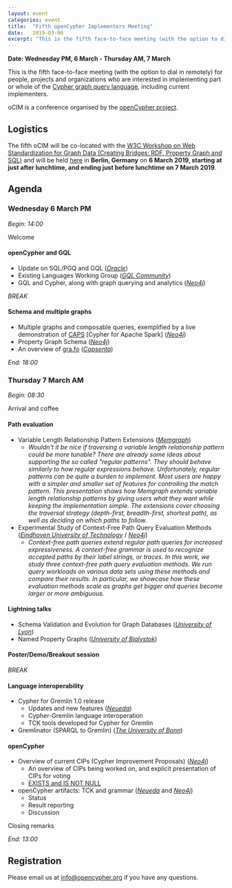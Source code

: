 ```yaml
---
layout: event
categories: event
title:  "Fifth openCypher Implementers Meeting"
date:   2019-03-06
excerpt: "This is the fifth face-to-face meeting (with the option to dial in remotely) for people, projects and organizations interested in participating in the openCypher project."
---
```

**Date: Wednesday PM, 6 March - Thursday AM, 7 March**

This is the fifth face-to-face meeting (with the option to dial in remotely) for people, projects and organizations who are interested in implementing part or whole of the [Cypher graph query language](https://neo4j.com/developer/cypher/), including current implementers.

oCIM is a conference organised by the [openCypher project](http://www.opencypher.org).

## Logistics

The fifth oCIM will be co-located with the [W3C Workshop on Web Standardization for Graph Data (Creating Bridges: RDF, Property Graph and SQL)](https://www.w3.org/Data/events/data-ws-2019/index.html) and will be held [here](https://www.w3.org/Data/events/data-ws-2019/cfp.html#location) in **Berlin, Germany** on **6 March 2019, starting at just after lunchtime, and ending just before lunchtime on 7 March 2019**.

## Agenda

### Wednesday 6 March PM

*Begin: 14:00* 

Welcome

#### openCypher and GQL

* Update on SQL/PGQ and GQL ([_Oracle_](https://www.oracle.com/index.html))
* Existing Languages Working Group ([_GQL Community_](https://www.gqlstandards.org/))
* GQL and Cypher, along with graph querying and analytics ([_Neo4j_](https://neo4j.com/))

*BREAK*

#### Schema and multiple graphs

* Multiple graphs and composable queries, exemplified by a live demonstration of [CAPS](https://github.com/opencypher/cypher-for-apache-spark) [Cypher for Apache Spark] ([_Neo4j_](https://neo4j.com/))
* Property Graph Schema ([_Neo4j_](https://neo4j.com/))
* An overview of [gra.fo](http://gra.fo/) ([_Capsenta_](https://capsenta.com/))

*End: 18:00*

### Thursday 7 March AM

*Begin: 08:30*

Arrival and coffee

#### Path evaluation

* Variable Length Relationship Pattern Extensions ([_Memgraph_](https://memgraph.com/))
   * _Wouldn't it be nice if traversing a variable length relationship pattern could be more tunable? There are already some ideas about supporting the so called "regular patterns". They should behave similarly to how regular expressions behave. Unfortunately, regular patterns can be quite a burden to implement. Most users are happy with a simpler and smaller set of features for controlling the match pattern. This presentation shows how Memgraph extends variable length relationship patterns by giving users what they want while keeping the implementation simple. The extensions cover choosing the traversal strategy (depth-first, breadth-first, shortest path), as well as deciding on which paths to follow._
* Experimental Study of Context-Free Path Query Evaluation Methods ([_Eindhoven University of Technology_](https://www.tue.nl/en/) / [_Neo4j_](https://neo4j.com/))
   * _Context-free path queries extend regular path queries for increased expressiveness. A context-free grammar is used to recognize accepted paths by their label strings, or traces. In this work, we study three context-free path query evaluation methods. We run query workloads on various data sets using these methods and compare their results. In particular, we showcase how these evaluation methods scale as graphs get bigger and queries become larger or more ambiguous._

#### Lightning talks

* Schema Validation and Evolution for Graph Databases ([_University of Lyon_](http://www.ens-lyon.fr/LIP/))
* Named Property Graphs ([_University of Bialystok_](http://www.uwb.edu.pl/home))

#### Poster/Demo/Breakout session

*BREAK*

#### Language  interoperability

* Cypher for Gremlin 1.0 release 
   * Updates and new features ([_Neueda_](https://www.neueda.com/))
   * Cypher-Gremlin language interoperation
   * TCK tools developed for Cypher for Gremlin
* Gremlinator (SPARQL to Gremlin) ([_The University of Bonn_](https://www.uni-bonn.de/the-university))

#### openCypher

* Overview of current CIPs (Cypher Improvement Proposals) ([_Neo4j_](https://neo4j.com/)) 
   * An overview of CIPs being worked on, and explicit presentation of CIPs for voting
   * [EXISTS and IS NOT NULL](https://github.com/opencypher/openCypher/pull/334)
* openCypher artifacts: TCK and grammar ([_Neueda_](https://www.neueda.com/) and [_Neo4j_](https://neo4j.com/))
   * Status 
   * Result reporting 
   * Discussion


Closing remarks

*End: 13:00*


## Registration

Please email us at [info@opencypher.org](mailto:<info@opencypher.org>) if you have any questions. 